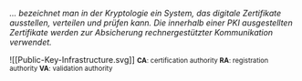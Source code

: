 *... bezeichnet man in der Kryptologie ein System, das digitale Zertifikate ausstellen, verteilen und prüfen kann. Die innerhalb einer PKI ausgestellten Zertifikate werden zur Absicherung rechnergestützter Kommunikation verwendet.*

![[Public-Key-Infrastructure.svg]]
<small>**CA**: certification authority   **RA**: registration authority  **VA**: validation authority<small>

